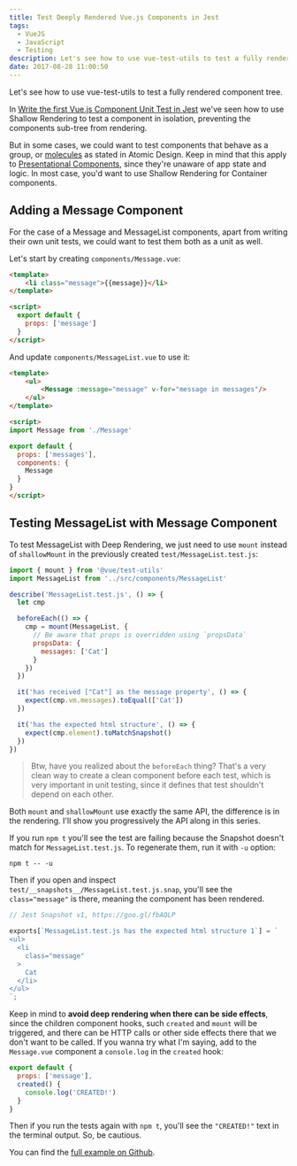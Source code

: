 ```yaml
---
title: Test Deeply Rendered Vue.js Components in Jest
tags:
  - VueJS
  - JavaScript
  - Testing
description: Let's see how to use vue-test-utils to test a fully rendered component tree.
date: 2017-08-28 11:00:50
---
```



Let's see how to use vue-test-utils to test a fully rendered component tree.

<!-- more -->

In [Write the first Vue.js Component Unit Test in Jest](/2017/08/21/Write-the-first-Vue-js-Component-Unit-Test-in-Jest/) we've seen how to use Shallow Rendering to test a component in isolation, preventing the components sub-tree from rendering.

But in some cases, we could want to test components that behave as a group, or [molecules](http://atomicdesign.bradfrost.com/chapter-2/#molecules) as stated in Atomic Design. Keep in mind that this apply to [Presentational Components](https://medium.com/@dan_abramov/smart-and-dumb-components-7ca2f9a7c7d0), since they're unaware of app state and logic. In most case, you'd want to use Shallow Rendering for Container components.

## Adding a Message Component

For the case of a Message and MessageList components, apart from writing their own unit tests, we could want to test them both as a unit as well.

Let's start by creating `components/Message.vue`:

```html
<template>
    <li class="message">{{message}}</li>
</template>

<script>
  export default {
    props: ['message']
  }
</script>
```

And update `components/MessageList.vue` to use it:

```html
<template>
    <ul>
        <Message :message="message" v-for="message in messages"/>
    </ul>
</template>

<script>
import Message from './Message'

export default {
  props: ['messages'],
  components: {
    Message
  }
}
</script>
```

## Testing MessageList with Message Component

To test MessageList with Deep Rendering, we just need to use `mount` instead of `shallowMount` in the previously created `test/MessageList.test.js`:

```javascript
import { mount } from '@vue/test-utils'
import MessageList from '../src/components/MessageList'

describe('MessageList.test.js', () => {
  let cmp

  beforeEach(() => {
    cmp = mount(MessageList, {
      // Be aware that props is overridden using `propsData`
      propsData: {
        messages: ['Cat']
      }
    })
  })

  it('has received ["Cat"] as the message property', () => {
    expect(cmp.vm.messages).toEqual(['Cat'])
  })

  it('has the expected html structure', () => {
    expect(cmp.element).toMatchSnapshot()
  })
})
```

 > Btw, have you realized about the `beforeEach` thing? That's a very clean way to create a clean component before each test, which is very important in unit testing, since it defines that test shouldn't depend on each other.

Both `mount` and `shallowMount` use exactly the same API, the difference is in the rendering. I'll show you progressively the API along in this series.

If you run `npm t` you'll see the test are failing because the Snapshot doesn't match for `MessageList.test.js`. To regenerate them, run it with `-u` option:

```
npm t -- -u
```

Then if you open and inspect `test/__snapshots__/MessageList.test.js.snap`, you'll see the `class="message"` is there, meaning the component has been rendered.

```javascript
// Jest Snapshot v1, https://goo.gl/fbAQLP

exports[`MessageList.test.js has the expected html structure 1`] = `
<ul>
  <li
    class="message"
  >
    Cat
  </li>
</ul>
`;
```

Keep in mind to **avoid deep rendering when there can be side effects**, since the children component hooks, such `created` and `mount` will be triggered, and there can be HTTP calls or other side effects there that we don't want to be called. If you wanna try what I'm saying, add to the `Message.vue` component a `console.log` in the `created` hook:

```javascript
export default {
  props: ['message'],
  created() {
    console.log('CREATED!')
  }
}
```

Then if you run the tests again with `npm t`, you'll see the `"CREATED!"` text in the terminal output. So, be cautious.

You can find the [full example on Github](https://github.com/alexjoverm/vue-testing-series/tree/https://github.com/alexjoverm/vue-testing-series/tree/Test-fully-rendered-Vue-js-Components-in-Jest).
